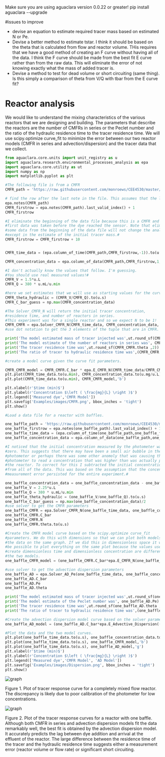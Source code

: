 Make sure you are using aguaclara version 0.0.22 or greater!
pip install aguaclara --upgrade

#issues to improve

* devise an equation to estimate required tracer mass based on estimated N or Pe.
* Devise a better method to estimate tstar. I think it should be based on the theta that is calculated from flow and reactor volume. THis requires that we have a good method of creating an F curve without having all of the data. I think the F curve should be made from the best fit E curve rather than from the raw data. This will eliminate the error of not knowing exactly what the mass of added tracer is.
* Devise a method to test for dead volume or short circuiting (same thing). Is this simply a comparison of theta from V/Q with tbar from the E curve fit?

# Reactor analysis

We would like to understand the mixing characteristics of the various reactors that we are designing and building. The parameters that describe the reactors are the number of CMFRs in series or the Peclet number and the ratio of the hydraulic residence time to the tracer residence time. We will use scipy.optimize curve_fit to minimize the error between our two reactor models (CMFR in series and advection/dispersion) and the tracer data that we collect.

```python
from aguaclara.core.units import unit_registry as u
import aguaclara.research.environmental_processes_analysis as epa
import aguaclara.core.utility as ut
import numpy as np
import matplotlib.pyplot as plt

#The following file is from a CMFR
CMFR_path = 'https://raw.githubusercontent.com/monroews/CEE4530/master/Examples/data/CMFR_example.xls'

# find the row after the last note in the file. This assumes that the last note marks the beginning of the test.
epa.notes(CMFR_path)
CMFR_firstrow = epa.notes(CMFR_path).last_valid_index() + 1
CMFR_firstrow

#I eliminate the beginning of the data file because this is a CMFR and the
#first data was taken before the dye reached the sensor. Note that eliminating
#some data from the beginning of the data file will not change the analysis
#except in the estimate of the initial tracer mass.#
CMFR_firstrow = CMFR_firstrow + 10


CMFR_time_data = (epa.column_of_time(CMFR_path,CMFR_firstrow,-1)).to(u.s)

CMFR_concentration_data = epa.column_of_data(CMFR_path,CMFR_firstrow,1,-1,'mg/L')

#I don't actually know the values that follow. I'm guessing.
#You should use real measured values!#
CMFR_V = 1.5*u.L
CMFR_Q = 380 * u.mL/u.min

#here we set estimates that we will use as starting values for the curve fitting
CMFR_theta_hydraulic = (CMFR_V/CMFR_Q).to(u.s)
CMFR_C_bar_guess = np.max(CMFR_concentration_data)

#The Solver_CMFR_N will return the initial tracer concentration,
#residence time, and number of reactors in series.
#This experiment was for a single reactor and so we expect N to be 1!
CMFR_CMFR = epa.Solver_CMFR_N(CMFR_time_data, CMFR_concentration_data, CMFR_theta_hydraulic, CMFR_C_bar_guess)
#use dot notation to get the 3 elements of the tuple that are in CMFR.

print('The model estimated mass of tracer injected was',ut.round_sf(CMFR_CMFR.C_bar*CMFR_V ,2) )
print('The model estimate of the number of reactors in series was', CMFR_CMFR.N)
print('The tracer residence time was',ut.round_sf(CMFR_CMFR.theta ,2))
print('The ratio of tracer to hydraulic residence time was',(CMFR_CMFR.theta/CMFR_theta_hydraulic).magnitude)

#create a model curve given the curve fit parameters.

CMFR_CMFR_model = CMFR_CMFR.C_bar * epa.E_CMFR_N(CMFR_time_data/CMFR_CMFR.theta,CMFR_CMFR.N)
plt.plot(CMFR_time_data.to(u.min), CMFR_concentration_data.to(u.mg/u.L),'r')
plt.plot(CMFR_time_data.to(u.min), CMFR_CMFR_model,'b')

plt.xlabel(r'$time (min)$')
plt.ylabel(r'Concentration $\left ( \frac{mg}{L} \right )$')
plt.legend(['Measured dye','CMFR Model'])
plt.savefig('Examples/images/CMFR.png', bbox_inches = 'tight')
plt.show()

#Load a data file for a reactor with baffles.

one_baffle_path = 'https://raw.githubusercontent.com/monroews/CEE4530/master/Examples/data/Dispersion_example.xls'
one_baffle_firstrow = epa.notes(one_baffle_path).last_valid_index() + 1
one_baffle_time_data = (epa.column_of_time(one_baffle_path,one_baffle_firstrow,-1)).to(u.s)
one_baffle_concentration_data = epa.column_of_data(one_baffle_path,one_baffle_firstrow,1,-1,'mg/L')

#I noticed that the initial concentration measured by the photometer wasn't
#zero. This suggests that there may have been a small air bubble in the
#photometer or perhaps there was some other anomoly that was causing the
#photometer to read a concentration that was higher than was actually present in
#the reactor. To correct for this I subtracted the initial concentration reading
#from all of the data. This was based on the assumption that the concentration
#measurement error persisted for the entire experiment.#

one_baffle_concentration_data = one_baffle_concentration_data - one_baffle_concentration_data[0]
one_baffle_V = 2.25*u.L
one_baffle_Q = 380 * u.mL/u.min
one_baffle_theta_hydraulic = (one_baffle_V/one_baffle_Q).to(u.s)
one_baffle_C_bar_guess = np.max(one_baffle_concentration_data)/2
#use solver to get the CMFR parameters
one_baffle_CMFR = epa.Solver_CMFR_N(one_baffle_time_data, one_baffle_concentration_data, one_baffle_theta_hydraulic, one_baffle_C_bar_guess)
one_baffle_CMFR.C_bar
one_baffle_CMFR.N
one_baffle_CMFR.theta.to(u.s)

#Create the CMFR model curve based on the scipy.optimize curve_fit
#parameters. We do this with dimensions so that we can plot both models and
#the data on the same graph. If we did this in dimensionless space it wouldn't
#be possible to plot everything on the same plot because the values used to
#create dimensionless time and dimensionless concentration are different for
#the two models.
one_baffle_CMFR_model = (one_baffle_CMFR.C_bar*epa.E_CMFR_N(one_baffle_time_data/one_baffle_CMFR.theta, one_baffle_CMFR.N)).to(u.mg/u.L)

#use solver to get the advection dispersion parameters
one_baffle_AD = epa.Solver_AD_Pe(one_baffle_time_data, one_baffle_concentration_data, one_baffle_theta_hydraulic, one_baffle_C_bar_guess)
one_baffle_AD.C_bar
one_baffle_AD.Pe
one_baffle_AD.theta

print('The model estimated mass of tracer injected was',ut.round_sf(one_baffle_AD.C_bar*one_baffle_V ,2) )
print('The model estimate of the Peclet number was', one_baffle_AD.Pe)
print('The tracer residence time was',ut.round_sf(one_baffle_AD.theta ,2))
print('The ratio of tracer to hydraulic residence time was',(one_baffle_AD.theta/one_baffle_theta_hydraulic).magnitude)

#Create the advection dispersion model curve based on the solver parameters
one_baffle_AD_model = (one_baffle_AD.C_bar*epa.E_Advective_Dispersion((one_baffle_time_data/one_baffle_AD.theta).to_base_units(), one_baffle_AD.Pe)).to(u.mg/u.L)

#Plot the data and the two model curves.
plt.plot(one_baffle_time_data.to(u.s), one_baffle_concentration_data.to(u.mg/u.L),'r')
plt.plot(one_baffle_time_data.to(u.s), one_baffle_CMFR_model,'b')
plt.plot(one_baffle_time_data.to(u.s), one_baffle_AD_model,'g')
plt.xlabel(r'$time (min)$')
plt.ylabel(r'Concentration $\left ( \frac{mg}{L} \right )$')
plt.legend(['Measured dye','CMFR Model', 'AD Model'])
plt.savefig('Examples/images/Dispersion.png', bbox_inches = 'tight')
plt.show()

```
![graph](https://github.com/monroews/CEE4530/raw/master/Examples/images/CMFR.png)

Figure 1. Plot of tracer response curve for a completely mixed flow reactor. The discrepancy is likely due to poor calibration of the photometer for low concentrations.

![graph](https://github.com/monroews/CEE4530/raw/master/Examples/images/Dispersion.png)

Figure 2. Plot of the tracer response curves for a reactor with one baffle. Although both CMFR in series and advection dispersion models fit the data remarkably well, the best fit is obtained by the advection dispersion model. It accurately predicts the lag between dye addition and arrival at the effluent of the reactor. The large difference between the residence time of the tracer and the hydraulic residence time suggests either a measurement error (reactor volume or flow rate) or significant short circuiting.
